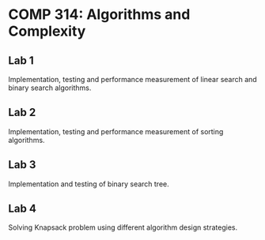 # COMP 314: Algorithms and Complexity
## Lab 1
Implementation, testing and performance measurement of linear search and binary search algorithms.
## Lab 2
Implementation, testing and performance measurement of sorting algorithms.
## Lab 3
Implementation and testing of binary search tree.
## Lab 4
Solving Knapsack problem using different algorithm design strategies.